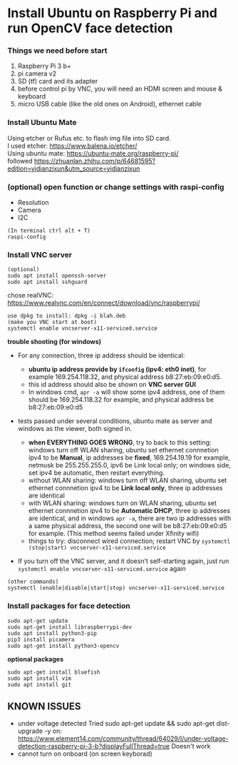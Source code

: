 # Install Ubuntu on Raspberry Pi and run OpenCV face detection
### Things we need before start
1. Raspberry Pi 3 b+
2. pi camera v2
3. SD (tf) card and its adapter
4. before control pi by VNC, you will need an HDMI screen and mouse & keyboard
5. micro USB cable (like the old ones on Android), ethernet cable

### Install Ubuntu Mate
Using etcher or Rufus etc. to flash img file into SD card.  
I used etcher: https://www.balena.io/etcher/  
Using ubuntu mate: https://ubuntu-mate.org/raspberry-pi/  
followed https://zhuanlan.zhihu.com/p/64681595?edition=yidianzixun&utm_source=yidianzixun  

### (optional) open function or change settings with raspi-config
* Resolution
* Camera
* I2C
```
(In terminal ctrl alt + T)
raspi-config
```
### Install VNC server
```
(optional)
sudo apt install openssh-server
sudo apt install sshguard
```
chose realVNC: https://www.realvnc.com/en/connect/download/vnc/raspberrypi/
```
use dpkg to install: dpkg -i blah.deb
(make you VNC start at boot)
systemctl enable vncserver-x11-serviced.service
```
**trouble shooting (for windows)** 
* For any connection, three ip address should be identical:  
    - **ubuntu ip address provide by `ifconfig` (ipv4: eth0 inet)**, for example 169.254.118.32, and physical address b8:27:eb:09:e0:d5.
    - this id address should also be shown on **VNC server GUI**
    - In windows cmd, `apr -a` will show some ipv4 address, one of them should be 169.254.118.32 for example, and physical address be b8:27:eb:09:e0:d5
* tests passed under several conditions, ubuntu mate as server and windows as the viewer, both signed in.
    - **when EVERYTHING GOES WRONG**, try to back to this setting: windows turn off WLAN sharing, ubuntu set ethernet connnetion ipv4 to be **Manual**, ip addresses be **fixed**, 169.254.19.19 for example, netmusk be 255.255.255.0, ipv6 be Link local only; on windows side, set ipv4 be automatic, then restart everything.
    - without WLAN sharing: windows turn off WLAN sharing, ubuntu set ethernet connnetion ipv4 to be **Link local only**, three ip addresses are identical 
    - with WLAN sharing: windows turn on WLAN sharing, ubuntu set ethernet connnetion ipv4 to be **Automatic DHCP**, three ip addresses are identical, and in windows `apr -a`, there are two ip addresses with a same physical address, the second one will be b8:27:eb:09:e0:d5 for example. (This method seems failed under Xfinity wifi)
    - things to try: disconnect wired connection; restart VNC by `systemctl (stop|start) vncserver-x11-serviced.service`

* If you turn off the VNC server, and it doesn’t self-starting again, just run `systemctl enable vncserver-x11-serviced.service` again
```
(other commands)
systemctl (enable|disable|start|stop) vncserver-x11-serviced.service
```

### Install packages for face detection
```
sudo apt-get update
sudo apt-get install libraspberrypi-dev
sudo apt install python3-pip
pip3 install picamera
sudo apt-get install python3-opencv
```
**optional packages**
```
sudo apt-get install bluefish
sudo apt install vim
sudo apt install git
```


## KNOWN ISSUES
* under voltage detected
Tried sudo apt-get update && sudo apt-get dist-upgrade -y 
on: https://www.element14.com/community/thread/64029/l/under-voltage-detection-raspberry-pi-3-b?displayFullThread=true
Doesn't work
* cannot turn on onboard (on screen keyborad)
